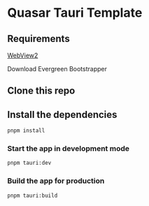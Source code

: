 # Quasar Tauri Template

## Requirements

[WebView2](https://developer.microsoft.com/en-us/microsoft-edge/webview2/)

Download Evergreen Bootstrapper

## Clone this repo

## Install the dependencies

```bash
pnpm install
```

### Start the app in development mode

```bash
pnpm tauri:dev
```

### Build the app for production

```bash
pnpm tauri:build
```
